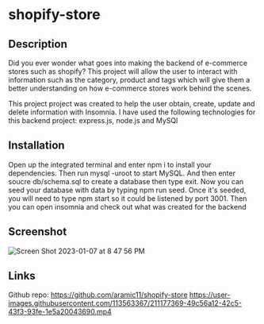 # shopify-store

## Description
Did you ever wonder what goes into making the backend of e-commerce stores such as shopify? This project will allow the user to interact with information  such as the category, product and tags which will give them a better understanding on how e-commerce stores work behind the scenes.

This project project was created to help the user obtain, create, update and delete information with Insomnia. I have used the following technologies for this backend project: express.js, node.js and MySQl

## Installation
Open up the integrated terminal and enter npm i to install your dependencies. Then run mysql -uroot to start MySQL. And then enter soucre db/schema.sql to create a database then type exit. Now you can seed your database with data by typing npm run seed. Once it's seeded, you will need to type npm start so it could be listened by port 3001. Then you can open insomnia and check out what was created for the backend


## Screenshot
![Screen Shot 2023-01-07 at 8 47 56 PM](https://user-images.githubusercontent.com/113563367/211177372-1b25880b-6acb-4367-9563-9500aa699c77.png)




## Links

Github repo: https://github.com/aramic11/shopify-store
https://user-images.githubusercontent.com/113563367/211177369-49c56a12-42c5-43f3-93fe-1e5a20043690.mp4

